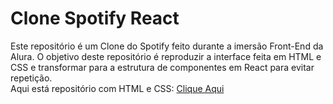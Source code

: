<h1>Clone Spotify React</h1>

<p>Este repositório é um Clone do Spotify feito durante a imersão Front-End da Alura. O objetivo deste repositório é reproduzir a interface feita em HTML e CSS e transformar para a estrutura de componentes em React para evitar repetição. <br/> Aqui está repositório com HTML e CSS: <a href="https://github.com/FelipeSutter/alura-clone-spotify.git">Clique Aqui</a></p>
